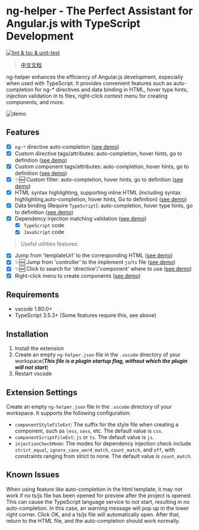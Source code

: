 
# ng-helper - The Perfect Assistant for Angular.js with TypeScript Development

[![lint & tsc & unit-test](https://github.com/huanguolin/ng-helper/actions/workflows/check.yml/badge.svg)](https://github.com/huanguolin/ng-helper/actions/workflows/check.yml)

> [中文文档](https://github.com/huanguolin/ng-helper/blob/main/packages/ng-helper-vscode/README.zh_cn.md)

ng-helper enhances the efficiency of Angular.js development, especially when used with TypeScript. It provides convenient features such as auto-completion for ng-* directives and data binding in HTML, hover type hints, injection validation in ts files, right-click context menu for creating components, and more.

![demo](https://raw.githubusercontent.com/huanguolin/ng-helper/main/resources/demo.gif)

## Features

- [x] `ng-*` directive auto-completion ([see demo](https://raw.githubusercontent.com/huanguolin/ng-helper/refs/heads/main/resources/builtin-directives-demo.gif))
- [x] Custom directive tags/attributes: auto-completion, hover hints, go to definition ([see demo](https://raw.githubusercontent.com/huanguolin/ng-helper/refs/heads/main/resources/directives-demo.gif))
- [x] Custom component tags/attributes: auto-completion, hover hints, go to definition ([see demo](https://raw.githubusercontent.com/huanguolin/ng-helper/refs/heads/main/resources/components-demo.gif))
- [x] ✨🆕 Custom filter: auto-completion, hover hints, go to definition ([see demo](https://raw.githubusercontent.com/huanguolin/ng-helper/refs/heads/main/resources/filters-demo.gif))
- [x] HTML syntax highlighting, supporting inline HTML (including syntax highlighting,auto-completion, hover hints, Go to definition) ([see demo](https://raw.githubusercontent.com/huanguolin/ng-helper/refs/heads/main/resources/inline-html-demo.gif))
- [x] Data binding (Require `TypeScript`): auto-completion, hover type hints, go to definition ([see demo](https://raw.githubusercontent.com/huanguolin/ng-helper/refs/heads/main/resources/data-binding-demo.gif))
- [x] Dependency injection matching validation ([see demo](https://raw.githubusercontent.com/huanguolin/ng-helper/refs/heads/main/resources/injection-validate-demo.gif))
  - [x] `TypeScript` code
  - [x] `JavaScript` code

> Useful utilities features:
- [x] Jump from 'templateUrl' to the corresponding HTML ([see demo](https://raw.githubusercontent.com/huanguolin/ng-helper/refs/heads/main/resources/template-url-jump-demo.gif))
- [x] ✨🆕 Jump from 'controller' to the implement `js`/`ts` file ([see demo](https://raw.githubusercontent.com/huanguolin/ng-helper/refs/heads/main/resources/controller-jump-demo.gif))
- [x] ✨🆕 Click to search for 'directive'/'component' where to use ([see demo](https://raw.githubusercontent.com/huanguolin/ng-helper/refs/heads/main/resources/search-component-use-demo.gif))
- [x] Right-click menu to create components ([see demo](https://raw.githubusercontent.com/huanguolin/ng-helper/refs/heads/main/resources/create-component-demo.gif))

## Requirements

* vscode 1.80.0+
* TypeScript 3.5.3+ (Some features require this, see above) 

## Installation

1. Install the extension
2. Create an empty `ng-helper.json` file in the `.vscode` directory of your workspace(***This file is a plugin startup flag, without which the plugin will not start***)
3. Restart vscode

## Extension Settings

Create an empty `ng-helper.json` file in the `.vscode` directory of your workspace. It supports the following configuration:

* `componentStyleFileExt`: The suffix for the style file when creating a component, such as `less`, `sass`, etc. The default value is `css`.
* `componentScriptFileExt`: `js` or `ts`. The default value is `js`.
* `injectionCheckMode`: The modes for dependency injection check include `strict_equal`, `ignore_case_word_match`, `count_match`, and `off`, with constraints ranging from strict to none. The default value is `count_match`.

## Known Issues

When using feature like auto-completion in the html template, it may not work if no ts/js file has been opened for preview after the project is opened. This can cause the TypeScript language service to not start, resulting in no auto-completion. In this case, an warning message will pop up in the lower right corner. Click OK, and a ts/js file will automatically open. After that, return to the HTML file, and the auto-completion should work normally.
